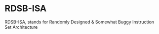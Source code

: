 # RDSB-ISA
RDSB-ISA, stands for Randomly Designed &amp; Somewhat Buggy Instruction Set Architecture
